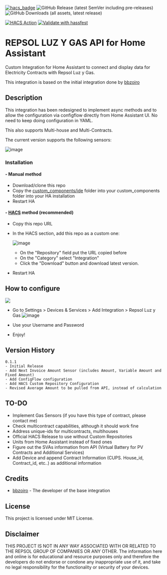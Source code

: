 [![hacs_badge](https://img.shields.io/badge/HACS-Custom-orange.svg)](https://github.com/custom-components/hacs)
![GitHub Release (latest SemVer including pre-releases)](https://img.shields.io/github/v/release/ad-ha/repsolluzygas-async?include_prereleases)
![GitHub Downloads (all assets, latest release)](https://img.shields.io/github/downloads/ad-ha/repsolluzygas-async/latest/total)

[![HACS Action](https://github.com/ad-ha/repsolluzygas-async/actions/workflows/hacs.yml/badge.svg)](https://github.com/ad-ha/repsolluzygas-async/actions/workflows/hacs.yml)
[![Validate with hassfest](https://github.com/ad-ha/repsolluzygas-async/actions/workflows/hassfest.yml/badge.svg)](https://github.com/ad-ha/repsolluzygas-async/actions/workflows/hassfest.yml)

# REPSOL LUZ Y GAS API for Home Assistant

Custom Integration for Home Assistant to connect and display data for Electricity Contracts with Repsol Luz y Gas.

This integration is based on the initial integration done by [bbzoiro](https://github.com/bzzoiro/repsolluzygas)

## Description

This integration has been redesigned to implement async methods and to allow the configuration via configflow directly from Home Assistant UI. No need to keep doing configuration in YAML.

This also supports Multi-house and Multi-Contracts.

The current version supports the following sensors:

![image](https://github.com/ad-ha/repsolluzygas-async/assets/59612788/44be4adc-d46e-4ef3-acd9-9977b3dd2900)


### Installation

#### - Manual method

- Download/clone this repo
- Copy the [custom_components/ide](custom_components/repsolluzygas) folder into your custom_components folder into your HA installation
- Restart HA

#### - [HACS](https://hacs.xyz/) method (recommended)

- Copy this repo URL
- In the HACS section, add this repo as a custom one:

  ![image](https://github.com/ad-ha/repsolluzygas-async/assets/59612788/6bd01379-d132-4193-989a-ba0985a25987)

  
  - On the "Repository" field put the URL copied before
  - On the "Category" select "Integration"
  - Click the "Download" button and download latest version. 
- Restart HA

## How to configure
[<img src="https://github.com/ad-ha/repsolluzygas-async/assets/59612788/e9d46e15-eee7-41e4-ba1b-bb09e9bbbcfd">](https://my.home-assistant.io/redirect/config_flow_start?domain=repsolluzygas)

- Go to Settings > Devices & Services > Add Integration > Repsol Luz y Gas
  ![image](https://github.com/ad-ha/repsolluzygas-async/assets/59612788/91309474-fdf5-4b7b-a73b-1d5d116fd0ab)

- Use your Username and Password

- Enjoy!

## Version History

```
0.1.1
- Initial Release
- Add Next Invoice Amount Sensor (includes Amount, Variable Amount and Fixed Amount)
- Add ConfigFlow configuration
- Add HACS Custom Repository Configuration
- Revised Average Amount to be pulled from API, instead of calculation
```


## TO-DO

- Implement Gas Sensors (if you have this type of contract, please contact me)
- Check multicontract capabilities, although it should work fine
- Address unique-ids for multicontracts, multihouses
- Official HACS Release to use without Custom Repositories
- Units from Home Assistant instead of fixed ones
- Figure out the SVAs information from API (Virtual Battery for PV Contracts and Additional Services)
- Add Device and append Contract Information (CUPS. House_id, Contract_id, etc..) as additional information


## Credits
- [bbzoiro](https://github.com/bzzoiro/repsolluzygas) - The developer of the base integration

## License

This project is licensed under MIT License.

## Disclaimer

THIS PROJECT IS NOT IN ANY WAY ASSOCIATED WITH OR RELATED TO THE REPSOL GROUP OF COMPANIES OR ANY OTHER. The information here and online is for educational and resource purposes only and therefore the developers do not endorse or condone any inappropriate use of it, and take no legal responsibility for the functionality or security of your devices.

